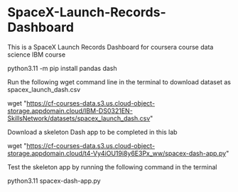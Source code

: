 # SpaceX-Launch-Records-Dashboard
This is a SpaceX Launch Records Dashboard for coursera course data science IBM course

python3.11 -m pip install pandas dash


Run the following wget command line in the terminal to download dataset as spacex_launch_dash.csv

wget "https://cf-courses-data.s3.us.cloud-object-storage.appdomain.cloud/IBM-DS0321EN-SkillsNetwork/datasets/spacex_launch_dash.csv"

Download a skeleton Dash app to be completed in this lab

wget "https://cf-courses-data.s3.us.cloud-object-storage.appdomain.cloud/t4-Vy4iOU19i8y6E3Px_ww/spacex-dash-app.py"

Test the skeleton app by running the following command in the terminal

python3.11 spacex-dash-app.py
